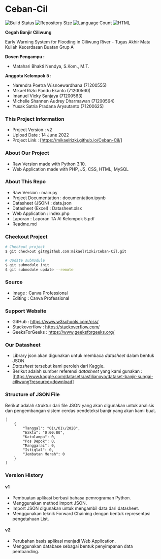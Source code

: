 # Ceban-Cil

![Build Status](https://img.shields.io/github/workflow/status/mikaelrizki/Ceban-Cil/pages%20build%20and%20deployment?style=for-the-badge)
![Repository Size](https://img.shields.io/github/repo-size/mikaelrizki/Ceban-Cil?color=orange&style=for-the-badge)
![Language Count](https://img.shields.io/github/languages/count/mikaelrizki/Ceban-Cil?color=red&style=for-the-badge)
![HTML](https://img.shields.io/github/languages/top/mikaelrizki/Ceban-Cil?color=red&style=for-the-badge)
 
**Cegah Banjir Ciliwung**

Early Warning System for Flooding in Ciliwung River - Tugas Akhir Mata Kuliah Kecerdasan Buatan Grup A

**Dosen Pengampu :** 
- Matahari Bhakti Nendya, S.Kom., M.T.

**Anggota Kelompok 5 :**
- Narendra Poetra Wisnoewardhana    (71200555)
- Mikael Rizki Pandu Ekanto         (71200560)
- Imanuel Vicky Sanjaya             (71200563)
- Michelle Shannen Audrey Dharmawan (71200564)
- Yusak Satria Pradana Arysutanto   (71200625)

### This Project Information
- Project Version : v2
- Upload Date     : 14 June 2022
- Project Link    : [https://mikaelrizki.github.io/Ceban-Cil/]

### About Our Project
- Raw Version made with Python 3.10.
- Web Application made with PHP, JS, CSS, HTML, MySQL

### About This Repo
- Raw Version : main.py
- Project Documentation : documentation.ipynb
- Datasheet (JSON) : data.json
- Datasheet (Excel) : Datasheet.xlsx
- Web Application : index.php
- Laporan : Laporan TA AI Kelompok 5.pdf
- Readme.md

### Checkout Project

```bash
# Checkout project
$ git checkout git@github.com:mikaelrizki/Ceban-Cil.git

# Update submodule
$ git submodule init
$ git submodule update --remote
```

### Source
- Image    : Canva Professional
- Editing  : Canva Professional 

### Support Website
- GitHub        : https://www.w3schools.com/css/
- Stackoverflow : https://stackoverflow.com/
- GeeksForGeeks : https://www.geeksforgeeks.org/

### Our Datasheet
- Library json akan digunakan untuk membaca _datasheet_ dalam bentuk JSON.
- _Datasheet_ tersebut kami peroleh dari Kaggle. 
- Berikut adalah sumber referensi _datasheet_ yang kami gunakan :
[https://www.kaggle.com/datasets/asfilianova/dataset-banjir-sungai-ciliwung?resource=download]

### Structure of JSON File
Berikut adalah struktur dari file JSON yang akan digunakan untuk analisis dan pengembangan sistem cerdas pendeteksi banjir yang akan kami buat.
```
[
    {
        "Tanggal": "01\/01\/2020",
        "Waktu": "0:00:00",
        "Katulampa": 0,
        "Pos Depok": 0,
        "Manggarai": 0,
        "Istiqlal": 0,
        "Jembatan Merah": 0
    }
]
```

### Version History
#### v1
- Pembuatan aplikasi berbasi bahasa pemrograman Python.
- Menggunakan method import JSON.
- Import JSON digunakan untuk mengambil data dari datasheet.
- Menggunakan teknik Forward Chaining dengan bentuk representasi pengetahuan List.

#### v2
- Perubahan basis aplikasi menjadi Web Application.
- Menggunakan database sebagai bentuk penyimpanan data pembanding.
